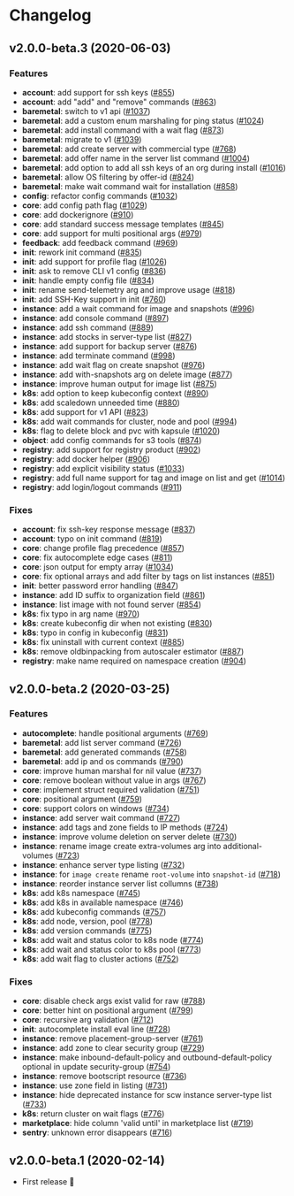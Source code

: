 # Changelog

## v2.0.0-beta.3 (2020-06-03)

### Features

* **account**: add support for ssh keys ([#855](https://github.com/scaleway/scaleway-cli/pull/855))
* **account**: add "add" and "remove" commands ([#863](https://github.com/scaleway/scaleway-cli/pull/863))
* **baremetal**: switch to v1 api ([#1037](https://github.com/scaleway/scaleway-cli/pull/1037))
* **baremetal**: add a custom enum marshaling for ping status ([#1024](https://github.com/scaleway/scaleway-cli/pull/1024))
* **baremetal**: add install command with a wait flag ([#873](https://github.com/scaleway/scaleway-cli/pull/873))
* **baremetal**: migrate to v1 ([#1039](https://github.com/scaleway/scaleway-cli/pull/1039))
* **baremetal**: add create server with commercial type ([#768](https://github.com/scaleway/scaleway-cli/pull/768))
* **baremetal**: add offer name in the server list command ([#1004](https://github.com/scaleway/scaleway-cli/pull/1004))
* **baremetal**: add option to add all ssh keys of an org during install ([#1016](https://github.com/scaleway/scaleway-cli/pull/1016))
* **baremetal**: allow OS filtering by offer-id ([#824](https://github.com/scaleway/scaleway-cli/pull/824))
* **baremetal**: make wait command wait for installation ([#858](https://github.com/scaleway/scaleway-cli/pull/858))
* **config**: refactor config commands ([#1032](https://github.com/scaleway/scaleway-cli/pull/1032))
* **core**: add config path flag ([#1029](https://github.com/scaleway/scaleway-cli/pull/1029))
* **core**: add dockerignore ([#910](https://github.com/scaleway/scaleway-cli/pull/910))
* **core**: add standard success message templates ([#845](https://github.com/scaleway/scaleway-cli/pull/845))
* **core**: add support for multi positional args ([#979](https://github.com/scaleway/scaleway-cli/pull/979))
* **feedback**: add feedback command ([#969](https://github.com/scaleway/scaleway-cli/pull/969))
* **init**: rework init command ([#835](https://github.com/scaleway/scaleway-cli/pull/835))
* **init**: add support for profile flag ([#1026](https://github.com/scaleway/scaleway-cli/pull/1026))
* **init**: ask to remove CLI v1 config ([#836](https://github.com/scaleway/scaleway-cli/pull/836))
* **init**: handle empty config file ([#834](https://github.com/scaleway/scaleway-cli/pull/834))
* **init**: rename send-telemetry arg and improve usage ([#818](https://github.com/scaleway/scaleway-cli/pull/818))
* **init**: add SSH-Key support in init ([#760](https://github.com/scaleway/scaleway-cli/pull/760))
* **instance**: add a wait command for image and snapshots ([#996](https://github.com/scaleway/scaleway-cli/pull/996))
* **instance**: add console command ([#897](https://github.com/scaleway/scaleway-cli/pull/897))
* **instance**: add ssh command ([#889](https://github.com/scaleway/scaleway-cli/pull/889))
* **instance**: add stocks in server-type list ([#827](https://github.com/scaleway/scaleway-cli/pull/827))
* **instance**: add support for backup server ([#876](https://github.com/scaleway/scaleway-cli/pull/876))
* **instance**: add terminate command ([#998](https://github.com/scaleway/scaleway-cli/pull/998))
* **instance**: add wait flag on create snapshot ([#976](https://github.com/scaleway/scaleway-cli/pull/976))
* **instance**: add with-snapshots arg on delete image ([#877](https://github.com/scaleway/scaleway-cli/pull/877))
* **instance**: improve human output for image list ([#875](https://github.com/scaleway/scaleway-cli/pull/875))
* **k8s**: add option to keep kubeconfig context ([#890](https://github.com/scaleway/scaleway-cli/pull/890))
* **k8s**: add scaledown unneeded time ([#880](https://github.com/scaleway/scaleway-cli/pull/880))
* **k8s**: add support for v1 API ([#823](https://github.com/scaleway/scaleway-cli/pull/823))
* **k8s**: add wait commands for cluster, node and pool ([#994](https://github.com/scaleway/scaleway-cli/pull/994))
* **k8s**: flag to delete block and pvc with kapsule ([#1020](https://github.com/scaleway/scaleway-cli/pull/1020))
* **object**: add config commands for s3 tools ([#874](https://github.com/scaleway/scaleway-cli/pull/874))
* **registry**: add support for registry product ([#902](https://github.com/scaleway/scaleway-cli/pull/902))
* **registry**: add docker helper ([#906](https://github.com/scaleway/scaleway-cli/pull/906))
* **registry**: add explicit visibility status ([#1033](https://github.com/scaleway/scaleway-cli/pull/1033))
* **registry**: add full name support for tag and image on list and get ([#1014](https://github.com/scaleway/scaleway-cli/pull/1014))
* **registry**: add login/logout commands ([#911](https://github.com/scaleway/scaleway-cli/pull/911))

### Fixes

* **account**: fix ssh-key response message ([#837](https://github.com/scaleway/scaleway-cli/pull/837))
* **account**: typo on init command ([#819](https://github.com/scaleway/scaleway-cli/pull/819))
* **core**: change profile flag precedence ([#857](https://github.com/scaleway/scaleway-cli/pull/857))
* **core**: fix autocomplete edge cases ([#811](https://github.com/scaleway/scaleway-cli/pull/811))
* **core**: json output for empty array ([#1034](https://github.com/scaleway/scaleway-cli/pull/1034))
* **core**: fix optional arrays and add filter by tags on list instances ([#851](https://github.com/scaleway/scaleway-cli/pull/851))
* **init**: better password error handling ([#847](https://github.com/scaleway/scaleway-cli/pull/847))
* **instance**: add ID suffix to organization field ([#861](https://github.com/scaleway/scaleway-cli/pull/861))
* **instance**: list image with not found server ([#854](https://github.com/scaleway/scaleway-cli/pull/854))
* **k8s**: fix typo in arg name ([#970](https://github.com/scaleway/scaleway-cli/pull/970))
* **k8s**: create kubeconfig dir when not existing ([#830](https://github.com/scaleway/scaleway-cli/pull/830))
* **k8s**: typo in config in kubeconfig ([#831](https://github.com/scaleway/scaleway-cli/pull/831))
* **k8s**: fix uninstall with current context ([#885](https://github.com/scaleway/scaleway-cli/pull/885))
* **k8s**: remove oldbinpacking from autoscaler estimator ([#887](https://github.com/scaleway/scaleway-cli/pull/887))
* **registry**: make name required on namespace creation ([#904](https://github.com/scaleway/scaleway-cli/pull/904))




## v2.0.0-beta.2 (2020-03-25)

### Features

* **autocomplete**: handle positional arguments ([#769](https://github.com/scaleway/scaleway-cli/pull/769))
* **baremetal**: add list server command ([#726](https://github.com/scaleway/scaleway-cli/pull/726))
* **baremetal**: add generated commands ([#758](https://github.com/scaleway/scaleway-cli/pull/758))
* **baremetal**: add ip and os commands ([#790](https://github.com/scaleway/scaleway-cli/pull/790))
* **core**: improve human marshal for nil value ([#737](https://github.com/scaleway/scaleway-cli/pull/737))
* **core**: remove boolean without value in args ([#767](https://github.com/scaleway/scaleway-cli/pull/767))
* **core**: implement struct required validation ([#751](https://github.com/scaleway/scaleway-cli/pull/751))
* **core**: positional argument ([#759](https://github.com/scaleway/scaleway-cli/pull/759))
* **core**: support colors on windows ([#734](https://github.com/scaleway/scaleway-cli/pull/734))
* **instance**: add server wait command ([#727](https://github.com/scaleway/scaleway-cli/pull/727))
* **instance**: add tags and zone fields to IP methods ([#724](https://github.com/scaleway/scaleway-cli/pull/724))
* **instance**: improve volume deletion on server delete ([#730](https://github.com/scaleway/scaleway-cli/pull/730))
* **instance**: rename image create extra-volumes arg into additional-volumes ([#723](https://github.com/scaleway/scaleway-cli/pull/723))
* **instance**: enhance server type listing ([#732](https://github.com/scaleway/scaleway-cli/pull/732))
* **instance**: for `image create` rename `root-volume` into `snapshot-id` ([#718](https://github.com/scaleway/scaleway-cli/pull/718))
* **instance**: reorder instance server list collumns ([#738](https://github.com/scaleway/scaleway-cli/pull/738))
* **k8s**: add k8s namespace ([#745](https://github.com/scaleway/scaleway-cli/pull/745))
* **k8s**: add k8s in available namespace ([#746](https://github.com/scaleway/scaleway-cli/pull/746))
* **k8s**: add kubeconfig commands ([#757](https://github.com/scaleway/scaleway-cli/pull/757))
* **k8s**: add node, version, pool ([#778](https://github.com/scaleway/scaleway-cli/pull/778))
* **k8s**: add version commands ([#775](https://github.com/scaleway/scaleway-cli/pull/775))
* **k8s**: add wait and status color to k8s node ([#774](https://github.com/scaleway/scaleway-cli/pull/774))
* **k8s**: add wait and status color to k8s pool ([#773](https://github.com/scaleway/scaleway-cli/pull/773))
* **k8s**: add wait flag to cluster actions ([#752](https://github.com/scaleway/scaleway-cli/pull/752))

### Fixes

* **core**: disable check args exist valid for raw ([#788](https://github.com/scaleway/scaleway-cli/pull/788))
* **core**: better hint on positional argument ([#799](https://github.com/scaleway/scaleway-cli/pull/799))
* **core**: recursive arg validation ([#712](https://github.com/scaleway/scaleway-cli/pull/712))
* **init**: autocomplete install eval line ([#728](https://github.com/scaleway/scaleway-cli/pull/728))
* **instance**: remove placement-group-server ([#761](https://github.com/scaleway/scaleway-cli/pull/761))
* **instance**: add zone to clear security group ([#729](https://github.com/scaleway/scaleway-cli/pull/729))
* **instance**: make inbound-default-policy and outbound-default-policy optional in update security-group ([#754](https://github.com/scaleway/scaleway-cli/pull/754))
* **instance**: remove bootscript resource ([#736](https://github.com/scaleway/scaleway-cli/pull/736))
* **instance**: use zone field in listing ([#731](https://github.com/scaleway/scaleway-cli/pull/731))
* **instance**: hide deprecated instance for scw instance server-type list ([#733](https://github.com/scaleway/scaleway-cli/pull/733))
* **k8s**: return cluster on wait flags ([#776](https://github.com/scaleway/scaleway-cli/pull/776))
* **marketplace**: hide column 'valid until' in marketplace list ([#719](https://github.com/scaleway/scaleway-cli/pull/719))
* **sentry**: unknown error disappears ([#716](https://github.com/scaleway/scaleway-cli/pull/716))


## v2.0.0-beta.1 (2020-02-14)

* First release 🎉
